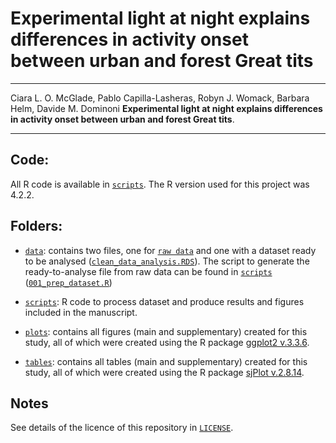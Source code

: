 

# Experimental light at night explains differences in activity onset between urban and forest Great tits

---

Ciara L. O. McGlade, Pablo Capilla-Lasheras, Robyn J. Womack, Barbara Helm, Davide M. Dominoni **Experimental light at night explains differences in activity onset between urban and forest Great tits**.

---


## Code:

All R code is available in [`scripts`](https://github.com/PabloCapilla/incubation_ALAN/tree/main/scripts). The R version used for this project was 4.2.2.

## Folders:

* [`data`](https://github.com/PabloCapilla/incubation_ALAN/tree/main/data): contains two files, one for [`raw data`](https://github.com/PabloCapilla/incubation_ALAN/blob/main/data/light_exp_dataset.csv) and one with a dataset ready to be analysed ([`clean_data_analysis.RDS`](https://github.com/PabloCapilla/incubation_ALAN/blob/main/data/clean_data_analysis.RDS)). The script to generate the ready-to-analyse file from raw data can be found in [`scripts`](https://github.com/PabloCapilla/incubation_ALAN/tree/main/scripts) ([`001_prep_dataset.R`](https://github.com/PabloCapilla/incubation_ALAN/blob/main/scripts/001_prep_dataset.R))

* [`scripts`](https://github.com/PabloCapilla/incubation_ALAN/tree/main/scripts): R code to process dataset and produce results and figures included in the manuscript. 

* [`plots`](https://github.com/PabloCapilla/incubation_ALAN/tree/main/plots): contains all figures (main and supplementary) created for this study, all of which were created using the R package [ggplot2 v.3.3.6](https://cran.r-project.org/web/packages/ggplot2/index.html).

* [`tables`](https://github.com/PabloCapilla/incubation_ALAN/tree/main/tables): contains all tables (main and supplementary) created for this study, all of which were created using the R package [sjPlot v.2.8.14](https://cran.r-project.org/web/packages/sjPlot/index.html).

## Notes

See details of the licence of this repository in [`LICENSE`](https://github.com/PabloCapilla/incubation_ALAN//blob/main/LICENSE).
